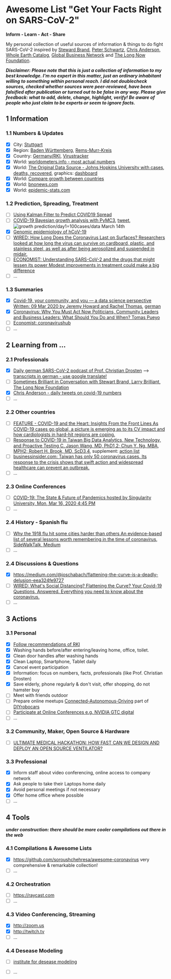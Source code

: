 # Awesome List "Get Your Facts Right on SARS-CoV-2"
**Inform - Learn - Act - Share**

My personal collection of useful sources of information &amp; things to do fight SARS-CoV-2 
inspired by [Steward Brand](https://twitter.com/@stewardbrand), [Peter Schwartz](https://twitter.com/@peterschwartz2), [Chris Anderson](https://twitter.com/chr1sa), [Whole Earth Catalog](http://wholeearth.com/), [Global Business Network](https://en.wikipedia.org/wiki/Global_Business_Network) and [The Long Now Foundation](https://longnow.org). 

***Disclaimer: Please note that this is just a collection of information to my best knowledge. I'm no expert in this matter, just an ordinary inhabitant willing to something within personal reach. I did not doublecheck sources, checked whether sources were peer-reviewed, have been falsified after publication or turned out to be false in any way. Please give feedback: what to add, delete, change, highlight, verify! Be aware of people who just claim to be experts or seem to ignore facts.***

## 1 Information
### 1.1 Numbers & Updates
- [x] City: [Stuttgart](http://coronavirus.stuttgart.de)
- [x] Region: [Baden Württemberg](https://sozialministerium.baden-wuerttemberg.de/de/gesundheit-pflege/gesundheitsschutz/infektionsschutz-hygiene/informationen-zu-coronavirus/), [Rems-Murr-Kreis](https://www.rems-murr-kreis.de/jugend-gesundheit-soziales/gesundheit/coronavirus-aktuelle-informationen/)
- [x] Country: [Germany/RKI](https://www.rki.de/DE/Content/InfAZ/N/Neuartiges_Coronavirus/Risikobewertung.html?nn=13490888), [Virustracker](https://thevirustracker.com/germany-coronavirus-information-de)
- [x] World: [worldometers.info - most actual numbers](https://www.worldometers.info/coronavirus/)
- [x] World: [The Original Data Source - Johns Hopkins University with cases, deaths, recovered](https://github.com/CSSEGISandData/COVID-19), graphics: 
[dashboard](https://www.arcgis.com/apps/opsdashboard/index.html#/bda7594740fd40299423467b48e9ecf6)
- [x] World: [Compare growth between countries](https://studylib.net/coronavirus-growth)
- [x] World: [bnonews.com](https://bnonews.com/index.php/2020/02/the-latest-coronavirus-cases/)
- [x] World: [epidemic-stats.com](https://epidemic-stats.com/coronavirus/)

### 1.2 Prediction, Spreading, Treatment
- [ ] [Using Kalman Filter to Predict COVID19 Spread](https://github.com/Rank23/COVID19)
- [ ] [COVID-19 Bayesian growth analysis with PyMC3](https://github.com/twiecki/covid19/blob/master/covid19_growth_bayes.ipynb), [tweet](https://twitter.com/twiecki/status/1238892937314013187?s=21), ![growth prediction/day1=100cases/data March 14th](https://github.com/Heavy02011/getyourfactsright-sarscov2/blob/master/images/FDE1CBEE-9D13-4CE8-ABA7-434D9CE336D2.jpeg)
- [x] [Genomic epidemiology of hCoV-19](https://www.gisaid.org/epiflu-applications/next-hcov-19-app/)
- [ ] [WIRED: How Long Does the Coronavirus Last on Surfaces?
Researchers looked at how long the virus can survive on cardboard, plastic, and stainless steel, as well as after being aerosolized and suspended in midair.](https://www.wired.com/story/how-long-does-the-coronavirus-last-on-surfaces/)
- [ ] [ECONOMIST: Understanding SARS-CoV-2 and the drugs that might lessen its power
Modest improvements in treatment could make a big difference](https://www.economist.com/briefing/2020/03/12/understanding-sars-cov-2-and-the-drugs-that-might-lessen-its-power)
- [ ] ...

### 1.3 Summaries
- [x] [Covid-19, your community, and you — a data science perspective
Written: 09 Mar 2020 by Jeremy Howard and Rachel Thomas](https://www.fast.ai/2020/03/09/coronavirus/), [german](https://multitudes.github.io/posts/Covid19/)
- [x] [Coronavirus: Why You Must Act Now Politicians, Community Leaders and Business Leaders: What Should You Do and When? Tomas Pueyo](https://medium.com/@tomaspueyo/coronavirus-act-today-or-people-will-die-f4d3d9cd99ca)
- [ ] [Economist: coronavirushub](https://www.economist.com/news/2020/03/11/the-economists-coverage-of-the-coronavirus)
- [ ] ...

## 2 Learning from ...
### 2.1 Professionals
- [x] [Daily german SARS-CoV-2 podcast of Prof. Christian Drosten](https://www.ndr.de/nachrichten/info/Coronavirus-Virologe-Drosten-im-NDR-Info-Podcast,podcastcoronavirus100.html) --> [transcripts in german - use google translate!](https://www.ndr.de/nachrichten/info/Coronavirus-Update-Die-Podcast-Folgen-als-Skript,podcastcoronavirus102.html)
- [ ] [Sometimes Brilliant in Conversation with Stewart Brand, Larry Brilliant, The Long Now Foundation](https://theinterval.org/salon-talks/02017/feb/21/sometimes-brilliant-conversation-stewart-brand/)
- [x] [Chris Anderson - daily tweets on covid-19 numbers](https://twitter.com/chr1sa)
- [ ] ...

### 2.2 Other countries
- [ ] [FEATURE - COVID-19 and the Heart: Insights From the Front Lines As COVID-19 cases go global, a picture is emerging as to its CV impact and how cardiologists in hard-hit regions are coping.](https://www.tctmd.com/news/covid-19-and-heart-insights-front-lines)
- [ ] [Response to COVID-19 in Taiwan
Big Data Analytics, New Technology, and Proactive Testing
C. Jason Wang, MD, PhD1,2; Chun Y. Ng, MBA, MPH2; Robert H. Brook, MD, ScD3,4](https://jamanetwork.com/journals/jama/fullarticle/2762689), supplement: [action list](https://cdn.jamanetwork.com/ama/content_public/journal/jama/0/jvp200035supp1_prod.pdf?Expires=2147483647&Signature=bIZCLS7ZLWTJd~U~H40JgiEGdFb3ggVUJpBvJ7KdANK7HgK1zaj4uWHvqweGym1nWfO~nXt9Y5i1vX79pF7zjjqfzmJAy3udTdpVVZQe07xnQIPcBMXLwZ5XjgTO8yKFXVIpxsXhrmOu8sGSpKiEmQ86ZCKfOTar7fMAGmUCtjiYVFwf31K3REWAA-r3hZyoZpqz3QKpVgpsRpF9fV9thQCq0~yvbvRKTH4PcoB~CZgmXH7rpVb6bILXQn5zBCphf6pyLAa4zIebUEKfCdCYdSdi9LeIEUsesqsYpNWgHJcr4K1LC0hFlst0RHQz-vZ7I-OvrX~5jel6zjjtuDQzjQ__&Key-Pair-Id=APKAIE5G5CRDK6RD3PGA)
- [ ] [businessinsider.com: Taiwan has only 50 coronavirus cases. Its response to the crisis shows that swift action and widespread healthcare can prevent an outbreak.](https://www.businessinsider.de/international/coronavirus-taiwan-case-study-rapid-response-containment-2020-3/?r=US&IR=T)
- [ ] ...

### 2.3 Online Conferences
- [ ] [COVID-19: The State & Future of Pandemics hosted by Singularity University, Mon, Mar 16, 2020 4:45 PM](https://www.crowdcast.io/e/covid-19-virtual-summit)
- [ ] ...

### 2.4 History - Spanish flu
- [ ] [Why the 1918 flu hit some cities harder than others
An evidence-based list of several lessons worth remembering in the time of coronavirus, SideWalkTalk, Medium](https://link.medium.com/Cr2oZ2VgQ4)
- [ ] ...

### 2.4 Discussions & Questions
- [x] https://medium.com/@joschabach/flattening-the-curve-is-a-deadly-delusion-eea324fe9727
- [ ] [WIRED: What's Social Distancing? Flattening the Curve? Your Covid-19 Questions, Answered.
Everything you need to know about the coronavirus.](https://www.wired.com/story/whats-social-distancing-flattening-curve-covid-19-questions/)
- [ ] ...

## 3 Actions
### 3.1 Personal
- [x] [Follow recommendations of RKI](https://www.rki.de/DE/Content/InfAZ/N/Neuartiges_Coronavirus/nCoV.html)
- [x] Washing hands before/after entering/leaving home, office, toilet.
- [x] Clean door handles after washing hands
- [x] Clean Laptop, Smartphone, Tablet daily
- [x] Cancel event participation
- [x] Information: focus on numbers, facts, professionals (like Prof. Christian Drosten)
- [x] Save elderly, phone regularly & don't visit, offer shopping, do not hamster buy
- [ ] Meet with friends outdoor
- [ ] Prepare online meetups [Connected-Autonomous-Driving](https://www.meetup.com/Connected-Autonomous-Driving/) part of [DIYrobocars](https://diyrobocars.com)
- [ ] [Participate at Online Conferences e.g. NVIDIA GTC digital](https://www.nvidia.com/en-us/gtc/?ncid=em-targ-77456)
- [ ] ...

### 3.2 Community, Maker, Open Source & Hardware
- [ ] [ULTIMATE MEDICAL HACKATHON: HOW FAST CAN WE DESIGN AND DEPLOY AN OPEN SOURCE VENTILATOR?](https://hackaday.com/2020/03/12/ultimate-medical-hackathon-how-fast-can-we-design-and-deploy-an-open-source-ventilator/)

### 3.3 Professional
- [x] Inform staff about video conferencing, online access to company network
- [x] Ask people to take their Laptops home daily
- [x] Avoid personal meetings if not necessary 
- [x] Offer home office where possible 
- [ ] ...

## 4 Tools
***under construction: there should be more cooler compilations out there in the web***

### 4.1 Compilations & Awesome Lists
- [x] https://github.com/soroushchehresa/awesome-coronavirus very comprehensive & remarkable collection!
- [ ] ...

### 4.2 Orchestration
- [ ] https://raycast.com
- [ ] ...

### 4.3 Video Conferencing, Streaming
- [x] http://zoom.us
- [x] http://twitch.tv
- [ ] ...

### 4.4 Desease Modeling
- [ ] [institute for desease modeling](http://idmod.org)
- [ ] ...


